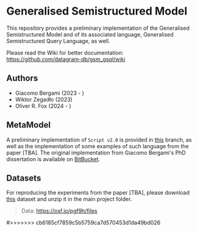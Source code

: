 # Generalised Semistructured Model

This repository provides a preliminary implementation of the Generalised Semistructured Model and of its associated language,
Generalised Semistructured Query Language, as well.

Please read the Wiki for better documentation: https://github.com/datagram-db/gsm_gsql/wiki

## Authors

 * Giacomo Bergami (2023 - )
 * Wiktor Zegadło (2023)
 * Oliver R. Fox (2024 - )

## MetaModel

A preliminary implementation of ```Script v2.0``` is provided in [this](https://github.com/datagram-db/gsm_gsql/tree/withscript) branch, as well as the implementation of some examples of such language from the paper [TBA]. The original implementation from Giacomo Bergami's PhD dissertation is available on [BitBucket](https://bitbucket.org/unibogb/gsql-script/src/master/).

## Datasets

For reproducing the experiments from the paper [TBA], please download [this](https://files.de-1.osf.io/v1/resources/pgf9h/providers/osfstorage/?zip=) dataset and unzip it in the main project folder.

> Data: https://osf.io/pgf9h/files

#>>>>>>> cb6185cf7859c5b5759ca7d570453d1da49bd026
